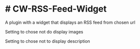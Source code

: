 <h1># CW-RSS-Feed-Widget</h1>
<p>A plugin with a widget that displays an RSS feed from chosen url</p>

<p>Setting to chose not do display images</p>
<p>Setting to chose not to display description</p>
